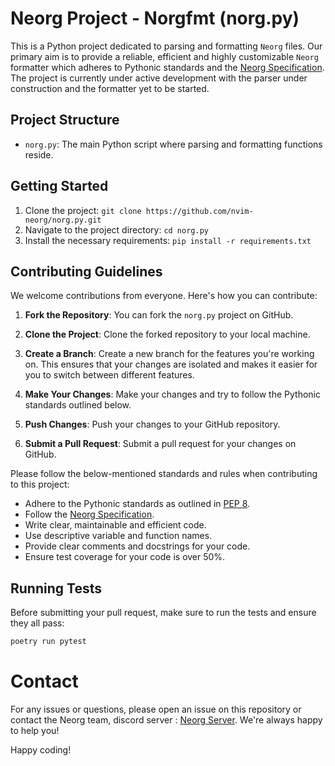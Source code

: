 # Neorg Project - Norgfmt (norg.py)

This is a Python project dedicated to parsing and formatting `Neorg` files. Our primary aim is to provide a reliable, efficient and highly customizable `Neorg` formatter which adheres to Pythonic standards and the [Neorg Specification](https://github.com/nvim-neorg/norg-specs/blob/main/1.0-specification.norg). The project is currently under active development with the parser under construction and the formatter yet to be started.

## Project Structure

- `norg.py`: The main Python script where parsing and formatting functions reside.

## Getting Started

1. Clone the project: `git clone https://github.com/nvim-neorg/norg.py.git`
2. Navigate to the project directory: `cd norg.py`
3. Install the necessary requirements: `pip install -r requirements.txt`

## Contributing Guidelines

We welcome contributions from everyone. Here's how you can contribute:

1. **Fork the Repository**: You can fork the `norg.py` project on GitHub.

2. **Clone the Project**: Clone the forked repository to your local machine.

3. **Create a Branch**: Create a new branch for the features you're working on. This ensures that your changes are isolated and makes it easier for you to switch between different features.

4. **Make Your Changes**: Make your changes and try to follow the Pythonic standards outlined below.

5. **Push Changes**: Push your changes to your GitHub repository.

6. **Submit a Pull Request**: Submit a pull request for your changes on GitHub.

Please follow the below-mentioned standards and rules when contributing to this project:

- Adhere to the Pythonic standards as outlined in [PEP 8](https://pep8.org/).
- Follow the [Neorg Specification](https://github.com/nvim-neorg/norg-specs/blob/main/1.0-specification.norg).
- Write clear, maintainable and efficient code.
- Use descriptive variable and function names.
- Provide clear comments and docstrings for your code.
- Ensure test coverage for your code is over 50%.

## Running Tests

Before submitting your pull request, make sure to run the tests and ensure they all pass:

```bash
poetry run pytest
```
# Contact

For any issues or questions, please open an issue on this repository or contact the Neorg team, discord server : [Neorg Server](https://discord.gg/T6EgTAX7ht). We're always happy to help you!

Happy coding!
